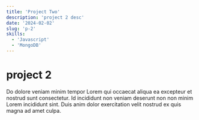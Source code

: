 ```yaml
---
title: 'Project Two'
description: 'project 2 desc'
date: '2024-02-02'
slug: 'p-2'
skills:
  - 'Javascript'
  - 'MongoDB'
---
```


# project 2

Do dolore veniam minim tempor Lorem qui occaecat aliqua ea excepteur et nostrud sunt consectetur. Id incididunt non veniam deserunt non non minim Lorem incididunt sint. Duis anim dolor exercitation velit nostrud ex quis magna ad amet culpa.
